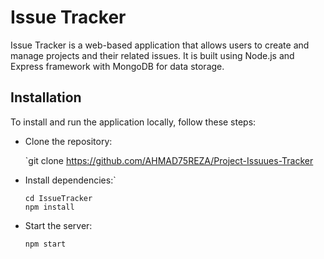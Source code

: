 # Issue Tracker
Issue Tracker is a web-based application that allows users to create and manage projects and their related issues. It is built using Node.js and Express framework with MongoDB for data storage.

## Installation
To install and run the application locally, follow these steps:

- Clone the repository:

    `git clone https://github.com/AHMAD75REZA/Project-Issuues-Tracker
- Install dependencies:`
    ```
    cd IssueTracker
    npm install
    ```
 - Start the server:
 
    `npm start`
